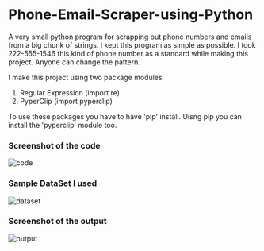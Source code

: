 # Phone-Email-Scraper-using-Python
A very small python program for scrapping out phone numbers and emails from a big chunk of strings. I kept this program as simple as possible.
I took 222-555-1546 this kind of phone number as a standard while making this project. Anyone can change the pattern.

I make this project using two package modules. 
1. Regular Expression (import re)
2. PyperClip  (import pyperclip)

To use these packages you have to have 'pip' install. Uisng pip you can install the 'pyperclip' module too.

### Screenshot of the code
![code](https://user-images.githubusercontent.com/45898995/64846116-9ef15800-d62d-11e9-92e2-a7a5c150e66b.PNG)

### Sample DataSet I used
![dataset](https://user-images.githubusercontent.com/45898995/64846308-2d65d980-d62e-11e9-8353-4199d52c8d7d.PNG)

### Screenshot of the output
![output](https://user-images.githubusercontent.com/45898995/64846215-dc55e580-d62d-11e9-9cce-816cbabfacef.PNG)
